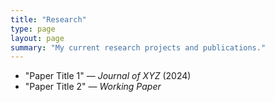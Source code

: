 ```yaml
---
title: "Research"
type: page
layout: page
summary: "My current research projects and publications."
---
```


- "Paper Title 1" — *Journal of XYZ* (2024)  
- "Paper Title 2" — *Working Paper*
